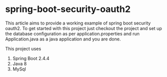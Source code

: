 # spring-boot-security-oauth2
This article aims to provide a working example of spring boot security oauth2. To get started with this project just checkout the project
and set up the database configuration as per application.properties and run Application.java as a java application and you are done.

This project uses
1. Spring Boot 2.4.4
2. Java 8
3. MySql